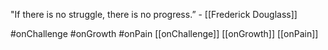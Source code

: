 "If there is no struggle, there is no progress.” - [[Frederick Douglass]] 

#onChallenge #onGrowth #onPain
[[onChallenge]] [[onGrowth]] [[onPain]]